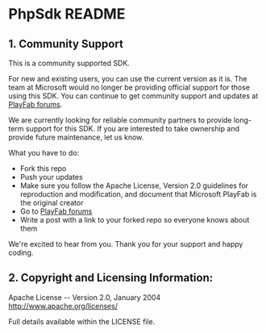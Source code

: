 # PhpSdk README

## 1. Community Support

This is a community supported SDK. 

For new and existing users, you can use the current version as it is. The team at Microsoft would no longer be providing official support for those using this SDK. You can continue to get community support and updates at [PlayFab forums](https://community.playfab.com/index.html).

We are currently looking for reliable community partners to provide long-term support for this SDK. If you are interested to take ownership and provide future maintenance, let us know. 

What you have to do: 
* Fork this repo
* Push your updates
* Make sure you follow the Apache License, Version 2.0 guidelines for reproduction and modification, and document that Microsoft PlayFab is the original creator
* Go to [PlayFab forums](https://community.playfab.com/index.html)
* Write a post with a link to your forked repo so everyone knows about them

We're excited to hear from you. Thank you for your support and happy coding.


## 2. Copyright and Licensing Information:

  Apache License -- 
  Version 2.0, January 2004
  http://www.apache.org/licenses/

  Full details available within the LICENSE file.
